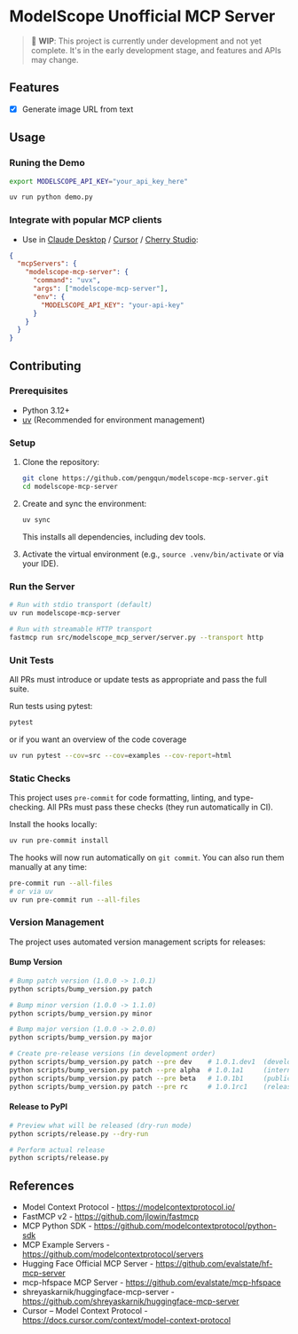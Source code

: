 # ModelScope Unofficial MCP Server

> 🚧 **WIP**: This project is currently under development and not yet complete. It's in the early development stage, and features and APIs may change.

## Features

- [x] Generate image URL from text

## Usage

### Runing the Demo

```bash
export MODELSCOPE_API_KEY="your_api_key_here"

uv run python demo.py
```

### Integrate with popular MCP clients

- Use in [Claude Desktop](https://modelcontextprotocol.io/quickstart/user) / [Cursor](https://docs.cursor.com/context/model-context-protocol) / [Cherry Studio](https://docs.cherry-ai.com/advanced-basic/mcp/config):

```json
{
  "mcpServers": {
    "modelscope-mcp-server": {
      "command": "uvx",
      "args": ["modelscope-mcp-server"],
      "env": {
        "MODELSCOPE_API_KEY": "your-api-key"
      }
    }
  }
}
```

## Contributing

### Prerequisites

- Python 3.12+
- [uv](https://docs.astral.sh/uv/) (Recommended for environment management)

### Setup

1. Clone the repository:

   ```bash
   git clone https://github.com/pengqun/modelscope-mcp-server.git
   cd modelscope-mcp-server
   ```

2. Create and sync the environment:

   ```bash
   uv sync
   ```

   This installs all dependencies, including dev tools.

3. Activate the virtual environment (e.g., `source .venv/bin/activate` or via your IDE).

### Run the Server

```bash
# Run with stdio transport (default)
uv run modelscope-mcp-server

# Run with streamable HTTP transport
fastmcp run src/modelscope_mcp_server/server.py --transport http
```

### Unit Tests

All PRs must introduce or update tests as appropriate and pass the full suite.

Run tests using pytest:

```bash
pytest
```

or if you want an overview of the code coverage

```bash
uv run pytest --cov=src --cov=examples --cov-report=html
```

### Static Checks

This project uses `pre-commit` for code formatting, linting, and type-checking. All PRs must pass these checks (they run automatically in CI).

Install the hooks locally:

```bash
uv run pre-commit install
```

The hooks will now run automatically on `git commit`. You can also run them manually at any time:

```bash
pre-commit run --all-files
# or via uv
uv run pre-commit run --all-files
```

### Version Management

The project uses automated version management scripts for releases:

#### Bump Version

```bash
# Bump patch version (1.0.0 -> 1.0.1)
python scripts/bump_version.py patch

# Bump minor version (1.0.0 -> 1.1.0)
python scripts/bump_version.py minor

# Bump major version (1.0.0 -> 2.0.0)
python scripts/bump_version.py major

# Create pre-release versions (in development order)
python scripts/bump_version.py patch --pre dev    # 1.0.1.dev1  (development snapshot)
python scripts/bump_version.py patch --pre alpha  # 1.0.1a1     (internal testing)
python scripts/bump_version.py patch --pre beta   # 1.0.1b1     (public testing)
python scripts/bump_version.py patch --pre rc     # 1.0.1rc1    (release candidate)
```

#### Release to PyPI

```bash
# Preview what will be released (dry-run mode)
python scripts/release.py --dry-run

# Perform actual release
python scripts/release.py
```

## References

- Model Context Protocol - <https://modelcontextprotocol.io/>
- FastMCP v2 - <https://github.com/jlowin/fastmcp>
- MCP Python SDK - <https://github.com/modelcontextprotocol/python-sdk>
- MCP Example Servers - <https://github.com/modelcontextprotocol/servers>
- Hugging Face Official MCP Server - <https://github.com/evalstate/hf-mcp-server>
- mcp-hfspace MCP Server - <https://github.com/evalstate/mcp-hfspace>
- shreyaskarnik/huggingface-mcp-server - <https://github.com/shreyaskarnik/huggingface-mcp-server>
- Cursor – Model Context Protocol - <https://docs.cursor.com/context/model-context-protocol>
